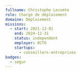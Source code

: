 ```yaml
---
fullname: Christophe Lecomte
role: Chargé de déploiement
domaine: Déploiement
missions:
  - start: 2021-12-01
    end: 2024-12-31
    status: independent
    employer: OCTO
    startups:
      - conseillers-entreprises
badges:
  - segur
---
```

